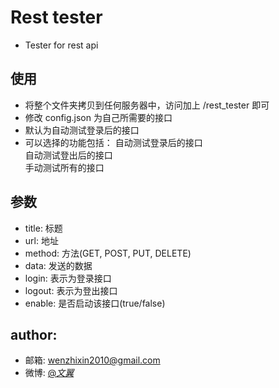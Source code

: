 # Rest tester
* Tester for rest api

## 使用

* 将整个文件夹拷贝到任何服务器中，访问加上 /rest_tester 即可
* 修改 config.json 为自己所需要的接口
* 默认为自动测试登录后的接口
* 可以选择的功能包括：
自动测试登录后的接口  
自动测试登出后的接口  
手动测试所有的接口  

## 参数

* title: 标题
* url: 地址
* method: 方法(GET, POST, PUT, DELETE)
* data: 发送的数据
* login: 表示为登录接口
* logout: 表示为登出接口
* enable: 是否启动该接口(true/false)


## author: 

* 邮箱: wenzhixin2010@gmail.com  
* 微博: <a href="http://weibo.com/2292826740">@_文翼_</a> 